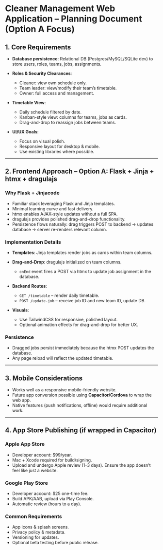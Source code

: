 # Cleaner Management Web Application – Planning Document (Option A Focus)

## 1. Core Requirements

* **Database persistence**: Relational DB (Postgres/MySQL/SQLite dev) to store users, roles, teams, jobs, assignments.
* **Roles & Security Clearances**:

  * Cleaner: view own schedule only.
  * Team leader: view/modify their team’s timetable.
  * Owner: full access and management.
* **Timetable View**:

  * Daily schedule filtered by date.
  * Kanban-style view: columns for teams, jobs as cards.
  * Drag-and-drop to reassign jobs between teams.
* **UI/UX Goals**:

  * Focus on visual polish.
  * Responsive layout for desktop & mobile.
  * Use existing libraries where possible.

---

## 2. Frontend Approach – Option A: Flask + Jinja + htmx + dragulajs

### Why Flask + Jinjacode

* Familiar stack leveraging Flask and Jinja templates.
* Minimal learning curve and fast delivery.
* htmx enables AJAX-style updates without a full SPA.
* dragulajs provides polished drag-and-drop functionality.
* Persistence flows naturally: drag triggers POST to backend → updates database → server re-renders relevant column.

### Implementation Details

* **Templates**: Jinja templates render jobs as cards within team columns.
* **Drag-and-Drop**: dragulajs initialized on team columns.

  * `onEnd` event fires a POST via htmx to update job assignment in the database.
* **Backend Routes**:

  * `GET /timetable` – render daily timetable.
  * `POST /update-job` – receive job ID and new team ID, update DB.
* **Visuals**:

  * Use TailwindCSS for responsive, polished layout.
  * Optional animation effects for drag-and-drop for better UX.

### Persistence

* Dragged jobs persist immediately because the htmx POST updates the database.
* Any page reload will reflect the updated timetable.

---

## 3. Mobile Considerations

* Works well as a responsive mobile-friendly website.
* Future app conversion possible using **Capacitor/Cordova** to wrap the web app.
* Native features (push notifications, offline) would require additional work.

---

## 4. App Store Publishing (if wrapped in Capacitor)

### Apple App Store

* Developer account: \$99/year.
* Mac + Xcode required for build/signing.
* Upload and undergo Apple review (1–3 days). Ensure the app doesn’t feel like just a website.

### Google Play Store

* Developer account: \$25 one-time fee.
* Build APK/AAB, upload via Play Console.
* Automatic review (hours to a day).

### Common Requirements

* App icons & splash screens.
* Privacy policy & metadata.
* Versioning for updates.
* Optional beta testing before public release.

